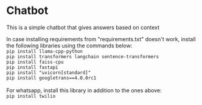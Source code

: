 # Chatbot
This is a simple chatbot that gives answers based on context

In case installing requirements from "requirements.txt" doesn't work, install the following libraries using the commands below:\
`pip install llama-cpp-python`\
`pip install transformers langchain sentence-transformers`\
`pip install faiss-cpu`\
`pip install fastapi`\
`pip install "uvicorn[standard]"`\
`pip install googletrans==4.0.0rc1`
\
\
For whatsapp, install this library in addition to the ones above:\
`pip install twilio`